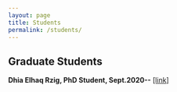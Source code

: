 ```yaml
---
layout: page
title: Students
permalink: /students/
---
```


Graduate Students
--
**Dhia Elhaq Rzig, PhD Student, Sept.2020--**
<a href="https://www.linkedin.com/in/dhia-elhaq-rzig/" target="_blank">[link]</a>
<br/>